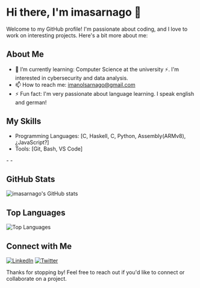# Hi there, I'm imasarnago 👋

Welcome to my GitHub profile! I'm passionate about coding, and I love to work on interesting projects. Here's a bit more about me:

## About Me
- 🌱 I’m currently learning: Computer Science at the university ⚡. I'm interested in cybersecurity and data analysis.
- 📫 How to reach me: imanolsarnago@gmail.com
- ⚡ Fun fact: I'm very passionate about language learning. I speak english and german!

## My Skills
- Programming Languages: [C, Haskell, C, Python, Assembly(ARMv8), ¿JavaScript?]
- Tools: [Git, Bash, VS Code]

<!-- ## Projects
Here are some of the projects I've been working on: -->

-<!-- [Project Name](link to project): Brief description of the project and its purpose. -->
-<!-- [Project Name](link to project): Brief description of the project and its purpose. -->

## GitHub Stats
![imasarnago's GitHub stats](https://github-readme-stats.vercel.app/api?username=imasarnago&show_icons=true&theme=radical)

## Top Languages
![Top Languages](https://github-readme-stats.vercel.app/api/top-langs/?username=imasarnago&layout=compact&theme=radical)

## Connect with Me
[![LinkedIn](https://img.shields.io/badge/LinkedIn-blue?style=flat&logo=linkedin&labelColor=blue)](YourLinkedInProfile)
[![Twitter](https://img.shields.io/badge/Twitter-blue?style=flat&logo=twitter&labelColor=blue)](YourTwitterProfile)

Thanks for stopping by! Feel free to reach out if you'd like to connect or collaborate on a project.
